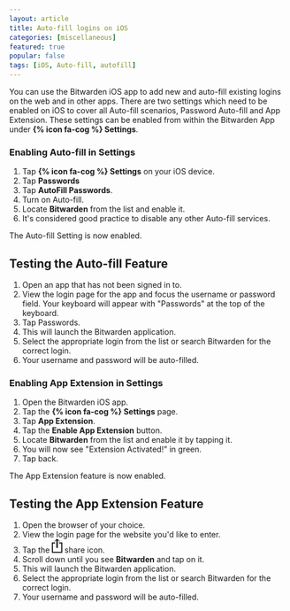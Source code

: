 ```yaml
---
layout: article
title: Auto-fill logins on iOS
categories: [miscellaneous]
featured: true
popular: false
tags: [iOS, Auto-fill, autofill]
---
```


You can use the Bitwarden iOS app to add new and auto-fill existing logins on the web and in other apps. There are two settings which need to be enabled on iOS to cover all Auto-fill scenarios, Password Auto-fill and App Extension. These settings can be enabled from within the Bitwarden App under **{% icon fa-cog %} Settings**.

### Enabling Auto-fill in Settings

1. Tap **{% icon fa-cog %} Settings** on your iOS device.
2. Tap **Passwords**
3. Tap **AutoFill Passwords**.
4. Turn on Auto-fill.
5. Locate **Bitwarden** from the list and enable it.
6. It's considered good practice to disable any other Auto-fill services.

The Auto-fill Setting is now enabled.

## Testing the Auto-fill Feature

1. Open an app that has not been signed in to.
2. View the login page for the app and focus the username or password field. Your keyboard will appear with "Passwords" at the top of the keyboard.
3. Tap Passwords.
4. This will launch the Bitwarden application.
5. Select the appropriate login from the list or search Bitwarden for the correct login.
6. Your username and password will be auto-filled.

### Enabling App Extension in Settings

1. Open the Bitwarden iOS app.
2. Tap the **{% icon fa-cog %} Settings** page.
3. Tap **App Extension**.
4. Tap the **Enable App Extension** button.
5. Locate **Bitwarden** from the list and enable it by tapping it.
6. You will now see "Extension Activated!" in green.
7. Tap back.

The App Extension feature is now enabled.

## Testing the App Extension Feature

1. Open the browser of your choice.
2. View the login page for the website you'd like to enter.
3. Tap the <img src="../../images/features/auto-fill-ios/ios_share_icon.png" style="margin-top:0px"> share icon.
4. Scroll down until you see **Bitwarden** and tap on it.
5. This will launch the Bitwarden application.
6. Select the appropriate login from the list or search Bitwarden for the correct login.
7. Your username and password will be auto-filled.

